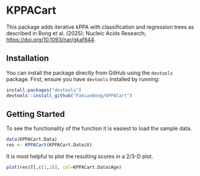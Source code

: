 # KPPACart

This package adds iterative kPPA with classification and regression trees as described in Bong et al. (2025); Nucleic Acids Research; https://doi.org/10.1093/nar/gkaf844.

## Installation

You can install the package directly from GitHub using the `devtools` package. First, ensure you have `devtools` installed by running:

```R
install.packages("devtools")
devtools::install_github("FabianBong/KPPACart")
```

## Getting Started 

To see the functionality of the function it is easiest to load the sample data.

```R
data(KPPACart.Data)
res <- KPPACart(KPPACart.Data$X)
```

It is most helpful to plot the resulting scores in a 2/3-D plot.

```R
plot(res$T[,c(1,2)], col=KPPACart.Data$Age)
```

